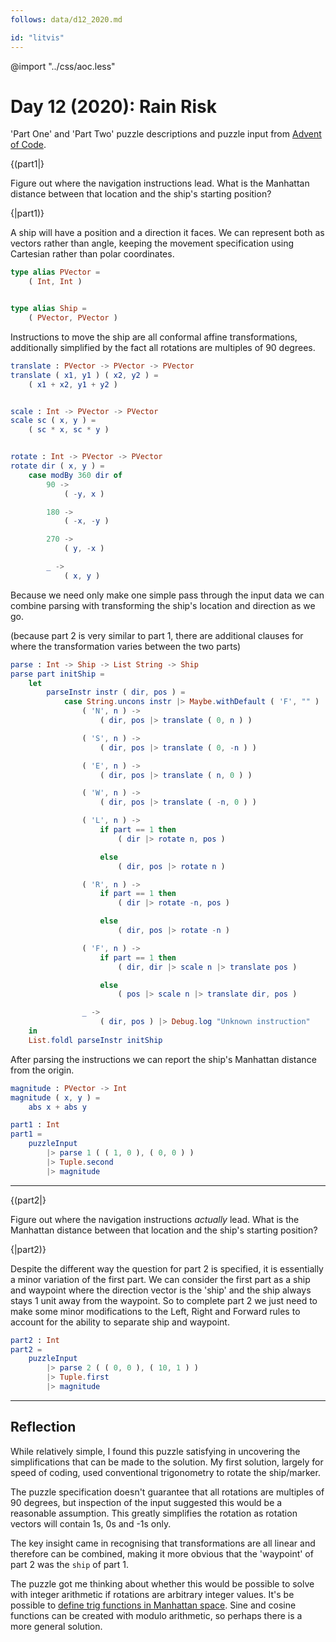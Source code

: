 ```yaml
---
follows: data/d12_2020.md

id: "litvis"
---
```


@import "../css/aoc.less"

# Day 12 (2020): Rain Risk

'Part One' and 'Part Two' puzzle descriptions and puzzle input from [Advent of Code](https://adventofcode.com/2020/day/12).

{(part1|}

Figure out where the navigation instructions lead. What is the Manhattan distance between that location and the ship's starting position?

{|part1)}

A ship will have a position and a direction it faces. We can represent both as vectors rather than angle, keeping the movement specification using Cartesian rather than polar coordinates.

```elm {l}
type alias PVector =
    ( Int, Int )


type alias Ship =
    ( PVector, PVector )
```

Instructions to move the ship are all conformal affine transformations, additionally simplified by the fact all rotations are multiples of 90 degrees.

```elm {l}
translate : PVector -> PVector -> PVector
translate ( x1, y1 ) ( x2, y2 ) =
    ( x1 + x2, y1 + y2 )


scale : Int -> PVector -> PVector
scale sc ( x, y ) =
    ( sc * x, sc * y )


rotate : Int -> PVector -> PVector
rotate dir ( x, y ) =
    case modBy 360 dir of
        90 ->
            ( -y, x )

        180 ->
            ( -x, -y )

        270 ->
            ( y, -x )

        _ ->
            ( x, y )
```

Because we need only make one simple pass through the input data we can combine parsing with transforming the ship's location and direction as we go.

(because part 2 is very similar to part 1, there are additional clauses for where the transformation varies between the two parts)

```elm {l}
parse : Int -> Ship -> List String -> Ship
parse part initShip =
    let
        parseInstr instr ( dir, pos ) =
            case String.uncons instr |> Maybe.withDefault ( 'F', "" ) |> Tuple.mapSecond AOC.toInt of
                ( 'N', n ) ->
                    ( dir, pos |> translate ( 0, n ) )

                ( 'S', n ) ->
                    ( dir, pos |> translate ( 0, -n ) )

                ( 'E', n ) ->
                    ( dir, pos |> translate ( n, 0 ) )

                ( 'W', n ) ->
                    ( dir, pos |> translate ( -n, 0 ) )

                ( 'L', n ) ->
                    if part == 1 then
                        ( dir |> rotate n, pos )

                    else
                        ( dir, pos |> rotate n )

                ( 'R', n ) ->
                    if part == 1 then
                        ( dir |> rotate -n, pos )

                    else
                        ( dir, pos |> rotate -n )

                ( 'F', n ) ->
                    if part == 1 then
                        ( dir, dir |> scale n |> translate pos )

                    else
                        ( pos |> scale n |> translate dir, pos )

                _ ->
                    ( dir, pos ) |> Debug.log "Unknown instruction"
    in
    List.foldl parseInstr initShip
```

After parsing the instructions we can report the ship's Manhattan distance from the origin.

```elm {l}
magnitude : PVector -> Int
magnitude ( x, y ) =
    abs x + abs y
```

```elm {l r}
part1 : Int
part1 =
    puzzleInput
        |> parse 1 ( ( 1, 0 ), ( 0, 0 ) )
        |> Tuple.second
        |> magnitude
```

---

{(part2|}

Figure out where the navigation instructions _actually_ lead. What is the Manhattan distance between that location and the ship's starting position?

{|part2)}

Despite the different way the question for part 2 is specified, it is essentially a minor variation of the first part. We can consider the first part as a ship and waypoint where the direction vector is the 'ship' and the ship always stays 1 unit away from the waypoint. So to complete part 2 we just need to make some minor modifications to the Left, Right and Forward rules to account for the ability to separate ship and waypoint.

```elm {l r}
part2 : Int
part2 =
    puzzleInput
        |> parse 2 ( ( 0, 0 ), ( 10, 1 ) )
        |> Tuple.first
        |> magnitude
```

---

## Reflection

While relatively simple, I found this puzzle satisfying in uncovering the simplifications that can be made to the solution. My first solution, largely for speed of coding, used conventional trigonometry to rotate the ship/marker.

The puzzle specification doesn't guarantee that all rotations are multiples of 90 degrees, but inspection of the input suggested this would be a reasonable assumption. This greatly simplifies the rotation as rotation vectors will contain 1s, 0s and -1s only.

The key insight came in recognising that transformations are all linear and therefore can be combined, making it more obvious that the 'waypoint' of part 2 was the `ship` of part 1.

The puzzle got me thinking about whether this would be possible to solve with integer arithmetic if rotations are arbitrary integer values. It's be possible to [define trig functions in Manhattan space](http://sites.science.oregonstate.edu/~tevian/physics/taxicab/taxicab.pdf). Sine and cosine functions can be created with modulo arithmetic, so perhaps there is a more general solution.
